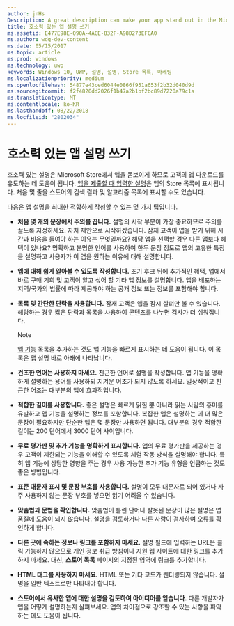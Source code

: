 ```yaml
---
author: jnHs
Description: A great description can make your app stand out in the Microsoft Store and help encourage customers to download it.
title: 호소력 있는 앱 설명 쓰기
ms.assetid: E477E98E-090A-4ACE-832F-A98D273EFCA0
ms.author: wdg-dev-content
ms.date: 05/15/2017
ms.topic: article
ms.prod: windows
ms.technology: uwp
keywords: Windows 10, UWP, 설명, 설명, Store 목록, 마케팅
ms.localizationpriority: medium
ms.openlocfilehash: 54877e43ced6044e0866f951a653f2b32d040d9d
ms.sourcegitcommit: f2f4820dd2026f1b47a2b1bf2bc89d7220a79c1a
ms.translationtype: MT
ms.contentlocale: ko-KR
ms.lasthandoff: 08/22/2018
ms.locfileid: "2802034"
---
```

# <a name="write-a-great-app-description"></a>호소력 있는 앱 설명 쓰기


호소력 있는 설명은 Microsoft Store에서 앱을 돋보이게 하므로 고객의 앱 다운로드를 유도하는 데 도움이 됩니다. [앱을 제출할 때 입력한 설명](create-app-store-listings.md#description)은 앱의 Store 목록에 표시됩니다. 처음 몇 줄을 스토어의 검색 결과 및 알고리즘 목록에 표시할 수도 있습니다.


다음은 앱 설명을 최대한 적합하게 작성할 수 있는 몇 가지 팁입니다.

-   **처음 몇 개의 문장에서 주의를 끕니다.** 설명의 시작 부분이 가장 중요하므로 주의를 끌도록 지정하세요. 자치 제안으로 시작하겠습니다. 잠재 고객이 앱을 받기 위해 시간과 비용을 들여야 하는 이유는 무엇일까요? 해당 앱을 선택할 경우 다른 앱보다 혜택이 있나요? 명확하고 분명한 언어를 사용하여 한두 문장 정도로 앱의 고유한 특징을 설명하고 사용자가 이 앱을 원하는 이유에 대해 설명합니다.
-   **앱에 대해 쉽게 알아볼 수 있도록 작성합니다.** 초기 후크 뒤에 추가적인 혜택, 앱에서 바로 구매 기회 및 고객이 알고 싶어 할 기타 앱 정보를 설명합니다. 앱을 배포하는 지역/국가의 법률에 따라 제공해야 하는 공개 정보 또는 정보를 포함해야 합니다.
-   **목록 및 간단한 단락을 사용합니다.** 잠재 고객은 앱을 잠시 살펴만 볼 수 있습니다. 해당하는 경우 짧은 단락과 목록을 사용하여 콘텐츠를 나누면 검사가 더 쉬워집니다.

    > [!NOTE]
    > [앱 기능](create-app-store-listings.md#app-features) 목록을 추가하는 것도 앱 기능을 빠르게 표시하는 데 도움이 됩니다. 이 목록은 앱 설명 바로 아래에 나타납니다.

-   **건조한 언어는 사용하지 마세요.** 친근한 언어로 설명을 작성합니다. 앱 기능을 명확하게 설명하는 용어를 사용하되 지겨운 어조가 되지 않도록 하세요. 일상적이고 친근한 어조는 대부분의 앱에 효과적입니다.
-   **적합한 길이를 사용합니다.** 좋은 설명은 빠르게 읽힐 뿐 아니라 읽는 사람의 흥미를 유발하고 앱 기능을 설명하는 정보를 포함합니다. 복잡한 앱은 설명하는 데 더 많은 문장이 필요하지만 단순한 앱은 몇 문장만 사용하면 됩니다. 대부분의 경우 적합한 길이는 200 단어에서 3000 단어 사이입니다.
-   **무료 평가판 및 추가 기능을 명확하게 표시합니다.** 앱의 무료 평가판을 제공하는 경우 고객이 제한되는 기능을 이해할 수 있도록 체험 작동 방식을 설명해야 합니다. 특히 앱 기능에 상당한 영향을 주는 경우 사용 가능한 추가 기능 유형을 언급하는 것도 좋은 방법입니다.
-   **표준 대문자 표시 및 문장 부호를 사용합니다.** 설명이 모두 대문자로 되어 있거나 자주 사용하지 않는 문장 부호를 넣으면 읽기 어려울 수 있습니다.
-   **맞춤법과 문법을 확인합니다.** 맞춤법이 틀린 단어나 잘못된 문장이 많은 설명은 앱 품질에 도움이 되지 않습니다. 설명을 검토하거나 다른 사람이 검사하여 오류를 확인하게 합니다.
-   **다른 곳에 속하는 정보나 링크를 포함하지 마세요.** 설명 필드에 입력하는 URL은 클릭 가능하지 않으므로 개인 정보 취급 방침이나 지원 웹 사이트에 대한 링크를 추가하지 마세요. 대신, **스토어 목록** 페이지의 지정된 영역에 링크를 추가합니다.
-   **HTML 태그를 사용하지 마세요.** HTML 또는 기타 코드가 렌더링되지 않습니다. 설명을 일반 텍스트로만 나타내야 합니다.
-   **스토어에서 유사한 앱에 대한 설명을 검토하여 아이디어를 얻습니다.** 다른 개발자가 앱을 어떻게 설명하는지 살펴보세요. 앱의 차이점으로 강조할 수 있는 사항을 파악하는 데도 도움이 됩니다.

 

 




